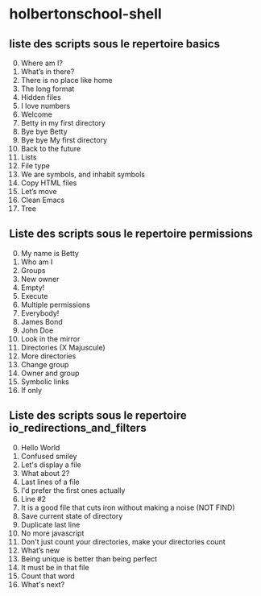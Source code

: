 # holbertonschool-shell

## liste des scripts sous le repertoire basics

0. Where am I? 
1. What’s in there? 
2. There is no place like home
3. The long format 
4. Hidden files 
5. I love numbers 
6. Welcome
7. Betty in my first directory 
8. Bye bye Betty 
9. Bye bye My first directory 
10. Back to the future 
11. Lists 
12. File type
13. We are symbols, and inhabit symbols 
14. Copy HTML files 
15. Let’s move 
16. Clean Emacs
17. Tree 

## Liste des scripts sous le repertoire permissions

0. My name is Betty 
1. Who am I 
2. Groups 
3. New owner 
4. Empty! 
5. Execute
6. Multiple permissions 
7. Everybody! 
8. James Bond 
9. John Doe 
10. Look in the mirror 
11. Directories (X Majuscule)
12. More directories
13. Change group 
14. Owner and group 
15. Symbolic links 
16. If only 

## Liste des scripts sous le repertoire io_redirections_and_filters

0. Hello World
1. Confused smiley 
2. Let's display a file 
3. What about 2? 
4. Last lines of a file 
5. I'd prefer the first ones actually 
6. Line #2 
7. It is a good file that cuts iron without making a noise (NOT FIND)
8. Save current state of directory 
9. Duplicate last line 
10. No more javascript 
11. Don't just count your directories, make your directories count 
12. What’s new 
13. Being unique is better than being perfect 
14. It must be in that file 
15. Count that word 
16. What's next? 

